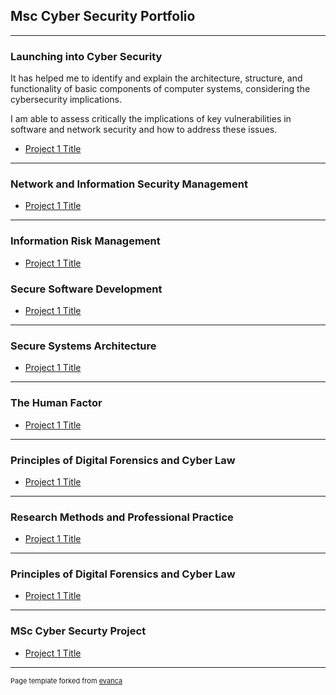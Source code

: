 ## Msc Cyber Security Portfolio
---
### Launching into Cyber Security

It has helped me to identify and explain the architecture, structure, and functionality of basic components of computer systems, considering the cybersecurity implications.

I am able to assess critically the implications of key vulnerabilities in software and network security and how to address these issues. 

- [Project 1 Title](/sample_page)
---

### Network and Information Security Management

- [Project 1 Title](example1)

---
### Information Risk Management

- [Project 1 Title](http://example.com/)

### Secure Software Development

- [Project 1 Title](http://example.com/)

---

### Secure Systems Architecture

- [Project 1 Title](http://example.com/)

---

### The Human Factor

- [Project 1 Title](http://example.com/)

---

### Principles of Digital Forensics and Cyber Law

- [Project 1 Title](http://example.com/)

---

### Research Methods and Professional Practice

- [Project 1 Title](http://example.com/)

---

### Principles of Digital Forensics and Cyber Law

- [Project 1 Title](http://example.com/)

---
### MSc Cyber Securty Project

- [Project 1 Title](http://example.com/)

---
<p style="font-size:11px">Page template forked from <a href="https://github.com/evanca/quick-portfolio">evanca</a></p>
<!-- Remove above link if you don't want to attibute -->
